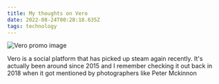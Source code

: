 ```yaml
---
title: My thoughts on Vero
date: 2022-08-24T00:28:18.635Z
tags: technology
---
```

![Vero promo image](https://ucarecdn.com/af955270-17b7-45f9-b988-8baa6d3778fc/-/format/auto/-/quality/smart_retina/-/stretch/off/-/resize/1200x/)

Vero is a social platform that has picked up steam again recently. It's actually been around since 2015 and I remember checking it out back in 2018 when it got mentioned by photographers like Peter Mckinnon 
